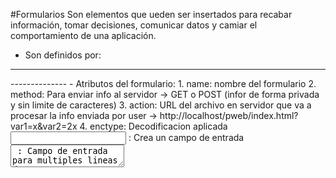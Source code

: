 #Formularios
Son elementos que ueden ser insertados para recabar información, tomar decisiones, comunicar datos y camiar el comportamiento de una aplicación.
- Son definidos por:
--------------
<form></form>
--------------
- Atributos del formulario:
	1. name: nombre del formulario
	2. method: Para enviar info al servidor -> GET o POST (infor de forma privada y sin limite de caracteres)
	3. action: URL del archivo en servidor que va a procesar la info enviada por user
		-> http://localhost/pweb/index.html?var1=x&var2=2x
	4. enctype: Decodificacion aplicada
<input> : Crea un campo de entrada
<Textarea> : Campo de entrada para multiples lineas de texto
<select> : Lista desplegable
<button> : Me permite agregar un botony  puedo determinar su proposito con type
<output> : Representa resultado producido por el formulario, se implementa por JS
<label> Etiqueta para identificar elemento del formularip
<fieldset> : Agrupa otros elementos de formulario. Secciones dntor de forms extensos/

